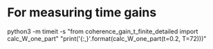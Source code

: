 # For measuring time gains
python3 -m timeit -s "from coherence_gain_t_finite_detailed import calc_W_one_part" "print('{:,}'.format(calc_W_one_part(t=0.2, T=72)))"
